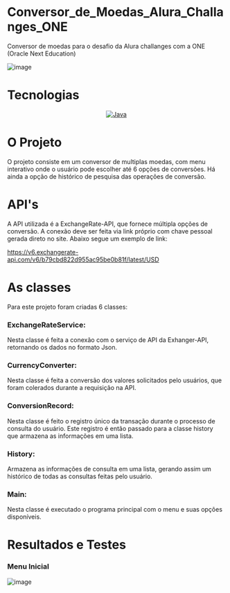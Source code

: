# Conversor_de_Moedas_Alura_Challanges_ONE

Conversor de moedas para o desafio da Alura challanges com a ONE (Oracle Next Education)

![image](https://github.com/LealDias/Conversor_de_Moedas_Alura_Challanges_ONE/assets/70763447/96c669ef-3a45-4b34-85c3-74b23f920caf)


# Tecnologias

<p align="center">
  <a href="#">
    <img src="https://img.shields.io/badge/Java-E34F26?style=for-the-badge&logo=java&logoColor=white" alt="Java">
  </a>
</p>

# O Projeto

O projeto consiste em um conversor de multiplas moedas, com menu interativo onde o usuário pode escolher até 6 opções de conversões. Há ainda a opção de histórico de pesquisa das operações de conversão.

# API's

A API utilizada é a ExchangeRate-API, que fornece múltipla opções de conversão. A conexão deve ser feita via link próprio com chave pessoal gerada direto no site. Abaixo segue um exemplo de link:

https://v6.exchangerate-api.com/v6/b79cbd822d955ac95be0b81f/latest/USD

# As classes

Para este projeto foram criadas 6 classes:

### ExchangeRateService:

Nesta classe é feita a conexão com o serviço de API da Exhanger-API, retornando os dados no formato Json.

### CurrencyConverter:

Nesta classe é feita a conversão dos valores solicitados pelo usuários, que foram colerados durante a requisição na API.

### ConversionRecord:

Nesta classe é feito o registro único da transação durante o processo de consulta do usuário. Este registro é então passado para a classe history que armazena as informações em uma lista.

### History:

Armazena as informações de consulta em uma lista, gerando assim um histórico de todas as consultas feitas pelo usuário.

### Main:

Nesta classe é executado o programa principal com o menu e suas opções disponíveis.

# Resultados e Testes

### Menu Inicial

![image](https://github.com/LealDias/Conversor_de_Moedas_Alura_Challanges_ONE/assets/70763447/a697c820-a0a1-4624-837a-ecc32b0445c7)

